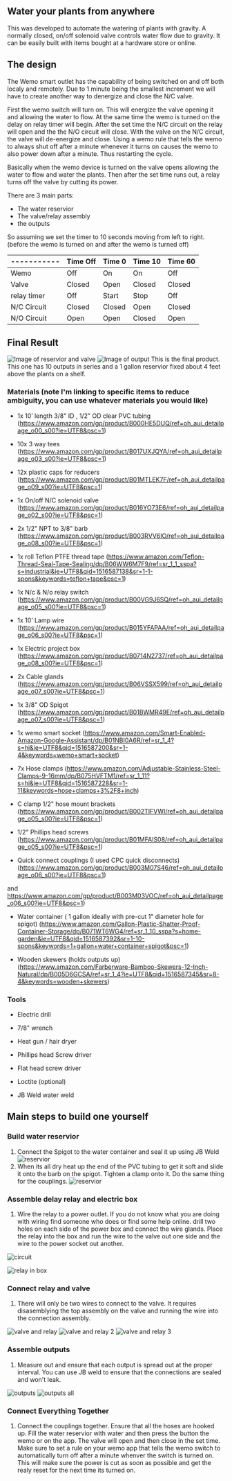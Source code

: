 ## Water your plants from anywhere

This was developed to automate the watering of plants with gravity. A normally closed, on/off solenoid valve controls water flow due to gravity. It can be easily built with items bought at a hardware store or online.

## The design

The Wemo smart outlet has the capability of being switched on and off both localy and remotely. Due to 1 minute being the smallest increment we will have to create another way to denergize and close the N/C valve.

First the wemo switch will turn on. This will energize the valve opening it and allowing the water to flow. At the same time the wemo is turned on the delay on relay timer will begin. After the set time the N/C circuit on the relay will open and the the N/O circuit will close. With the valve on the N/C circuit, the valve will de-energize and close. Using a wemo rule that tells the wemo to always shut off after a minute whenever it turns on causes the wemo to also power down after a minute. Thus restarting the cycle.

Basically when the wemo device is turned on the valve opens allowing the water to flow and water the plants. Then after the set time runs out, a relay turns off the valve by cutting its power.

There are 3 main parts:

- The water reservior
- The valve/relay assembly
- the outputs

So assuming we set the timer to 10 seconds moving from left to right. (before the wemo is turned on and after the wemo is turned off)


| ----------- | Time Off| Time 0 | Time 10 | Time 60 |
| ----------- | ------- | ------ | ------- | ------- |
| Wemo        | Off     |  On    |  On     |  Off    |
| Valve       | Closed  | Open   | Closed  | Closed  |
| relay timer | Off     | Start  | Stop    | Off     |
| N/C Circuit | Closed  | Closed | Open    | Closed  |
| N/O Circuit | Open    | Open   | Closed  | Open    |

## Final Result

![Image of reservior and valve](https://dl.dropboxusercontent.com/s/el61ygrr2me428m/20180118_152428.jpg)
![Image of output](https://dl.dropboxusercontent.com/s/6v5zico94f435j6/Output.jpg)
This is the final product. This one has 10 outputs in series and a 1 gallon reservior fixed about 4 feet above the plants on a shelf. 

### Materials (note I'm linking to specific items to reduce ambiguity, you can use whatever materials you would like)

- 1x 10’ length 3/8" ID , 1/2" OD clear PVC tubing
(https://www.amazon.com/gp/product/B000HE5DUQ/ref=oh_aui_detailpage_o00_s00?ie=UTF8&psc=1)

- 10x 3 way tees (https://www.amazon.com/gp/product/B017UXJQYA/ref=oh_aui_detailpage_o03_s00?ie=UTF8&psc=1)

- 12x plastic caps for reducers (https://www.amazon.com/gp/product/B01MTLEK7F/ref=oh_aui_detailpage_o09_s00?ie=UTF8&psc=1)

- 1x On/off  N/C solenoid valve (https://www.amazon.com/gp/product/B016YO73E6/ref=oh_aui_detailpage_o02_s00?ie=UTF8&psc=1)

- 2x 1/2" NPT to 3/8" barb (https://www.amazon.com/gp/product/B003RVV6IO/ref=oh_aui_detailpage_o08_s00?ie=UTF8&psc=1)

- 1x roll Teflon PTFE thread tape (https://www.amazon.com/Teflon-Thread-Seal-Tape-Sealing/dp/B06WW6M7F9/ref=sr_1_1_sspa?s=industrial&ie=UTF8&qid=1516587138&sr=1-1-spons&keywords=teflon+tape&psc=1)

- 1x N/c  & N/o relay switch (https://www.amazon.com/gp/product/B00VG9J6SQ/ref=oh_aui_detailpage_o05_s00?ie=UTF8&psc=1)

- 1x 10’ Lamp wire (https://www.amazon.com/gp/product/B015YFAPAA/ref=oh_aui_detailpage_o06_s00?ie=UTF8&psc=1)

- 1x Electric project box (https://www.amazon.com/gp/product/B0714N2737/ref=oh_aui_detailpage_o08_s00?ie=UTF8&psc=1)

- 2x Cable glands (https://www.amazon.com/gp/product/B06VSSX599/ref=oh_aui_detailpage_o07_s00?ie=UTF8&psc=1)

- 1x 3/8" OD Spigot (https://www.amazon.com/gp/product/B01BWMR49E/ref=oh_aui_detailpage_o07_s00?ie=UTF8&psc=1)

- 1x wemo smart socket (https://www.amazon.com/Smart-Enabled-Amazon-Google-Assistant/dp/B01NBI0A6R/ref=sr_1_4?s=hi&ie=UTF8&qid=1516587200&sr=1-4&keywords=wemo+smart+socket)

- 7x Hose clamps (https://www.amazon.com/Adjustable-Stainless-Steel-Clamps-9-16mm/dp/B075HVFTM1/ref=sr_1_11?s=hi&ie=UTF8&qid=1516587228&sr=1-11&keywords=hose+clamps+3%2F8+inch)

- C clamp 1/2" hose mount brackets (https://www.amazon.com/gp/product/B002TIFVWI/ref=oh_aui_detailpage_o05_s00?ie=UTF8&psc=1)

- 1/2" Phillips head screws (https://www.amazon.com/gp/product/B01MFAIS08/ref=oh_aui_detailpage_o05_s00?ie=UTF8&psc=1)

- Quick connect couplings (I used CPC quick disconnects) (https://www.amazon.com/gp/product/B003M07S46/ref=oh_aui_detailpage_o06_s00?ie=UTF8&psc=1)

and https://www.amazon.com/gp/product/B003M03VOC/ref=oh_aui_detailpage_o06_s00?ie=UTF8&psc=1)

- Water container ( 1 gallon ideally with pre-cut 1" diameter hole for spigot) (https://www.amazon.com/Gallon-Plastic-Shatter-Proof-Container-Storage/dp/B071WT6WG4/ref=sr_1_10_sspa?s=home-garden&ie=UTF8&qid=1516587392&sr=1-10-spons&keywords=1+gallon+water+container+spigot&psc=1)

- Wooden skewers (holds outputs up) (https://www.amazon.com/Farberware-Bamboo-Skewers-12-Inch-Natural/dp/B005D6GCSA/ref=sr_1_4?ie=UTF8&qid=1516587345&sr=8-4&keywords=wooden+skewers)


### Tools

- Electric drill

- 7/8" wrench

- Heat gun / hair dryer

- Phillips head Screw driver

- Flat head screw driver

- Loctite (optional)

- JB Weld water weld 

## Main steps to build one yourself

### Build water reservior

1. Connect the Spigot to the water container and seal it up using JB Weld
![reservior](https://dl.dropboxusercontent.com/s/z36bwj65y41oq7j/20180115_135329.jpg)
2. When its all dry heat up the end of the PVC tubing to get it soft and slide it onto the barb on the spigot. Tighten a clamp onto it. Do the same thing for the couplings.
![reservior](https://dl.dropboxusercontent.com/s/mzp74xfjtlu4z8t/20180116_170207.jpg)

### Assemble delay relay and electric box

1. Wire the relay to a power outlet. If you do not know what you are doing with wiring find someone who does or find some help online. drill two holes on each side of the power box and connect the wire glands. Place the relay into the box and run the wire to the valve out one side and the wire to the power socket out another.

![circuit](https://dl.dropboxusercontent.com/s/145bkkecxttzkf8/circuit.png)

![relay in box](https://dl.dropboxusercontent.com/s/9qmpy5jma7v59ge/20180115_170421.jpg)


### Connect relay and valve

1. There will only be two wires to connect to the valve. It requires disasemblying the top assembly on the valve and running the wire into the connection assembly.

![valve and relay](https://dl.dropboxusercontent.com/s/ooonwq56kyw6a37/20180118_142048.jpg)
![valve and relay 2](https://dl.dropboxusercontent.com/s/9icf7uzz4dysgdg/20180118_141807.jpg)
![valve and relay 3](https://dl.dropboxusercontent.com/s/ib51munm7mltxmb/20180118_141929.jpg)

### Assemble outputs

1. Measure out and ensure that each output is spread out at the proper interval. You can use JB weld to ensure that the connections are sealed and won't leak.

![outputs](https://dl.dropboxusercontent.com/s/3yltzgamlgbqzvv/20180115_163712.jpg)
![outputs all](https://dl.dropboxusercontent.com/s/uptzwt5fbdhdxlw/20180114_111429.jpg)

### Connect Everything Together

1. Connect the couplings together. Ensure that all the hoses are hooked up. Fill the water reservior with water and then press the button the wemo or on the app. The valve will open and then close in the set time. Make sure to set a rule on your wemo app that tells the wemo switch to automatically turn off after a minute whenver the switch is turned on. This will make sure the power is cut as soon as possible and get the realy reset for the next time its turned on.
